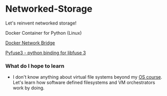# Networked-Storage
Let's reinvent networked storage!

Docker Container for Python (Linux)

[Docker Network Bridge](https://www.tutorialworks.com/container-networking/)

[Pyfuse3 - python binding for libfuse 3](https://github.com/libfuse/pyfuse3)

### What do I hope to learn

- I don't know anything about virtual file systems beyond my [OS course](./OS-Notes.docx). Let's learn how software defined filesystems and VM orchestrators work by doing.